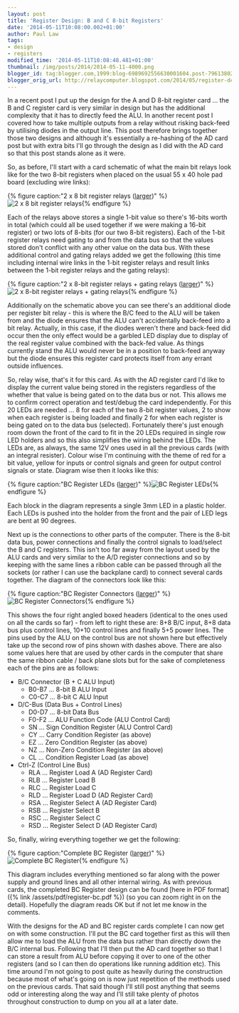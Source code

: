 ```yaml
---
layout: post
title: 'Register Design: B and C 8-bit Registers'
date: '2014-05-11T10:08:00.002+01:00'
author: Paul Law
tags:
- design
- registers
modified_time: '2014-05-11T10:08:48.481+01:00'
thumbnail: /img/posts/2014/2014-05-11-4000.png
blogger_id: tag:blogger.com,1999:blog-6989692556630001604.post-7961380254464104085
blogger_orig_url: http://relaycomputer.blogspot.com/2014/05/register-design-b-and-c-8-bit-registers.html
---
```


In a recent post I put 
up the design for the A and D 8-bit register card ... the B and C register 
card is very similar in design but has the additional complexity that it has 
to directly feed the ALU. In another recent post I covered how to take 
multiple outputs from a relay without risking back-feed by utilising diodes in 
the output line. This post therefore brings together those two designs and 
although it's essentially a re-hashing of the AD card post but with extra bits 
I'll go through the design as I did with the AD card so that this post stands 
alone as it were.

So, as before, I'll start with a card schematic 
of what the main bit relays look like for the two 8-bit registers when placed 
on the usual 55 x 40 hole pad board (excluding wire links):

{% figure caption:"2 x 8 bit register relays ([larger](/img/posts/2014/2014-05-11-1000.png))" %}![2 x 8 bit register relays](/img/posts/2014/2014-05-11-0000.png){% endfigure %}

Each of the 
relays above stores a single 1-bit value so there's 16-bits worth in total 
(which could all be used together if we were making a 16-bit register) or two 
lots of 8-bits (for our two 8-bit registers). Each of the 1-bit register 
relays need gating to and from the data bus so that the values stored don't 
conflict with any other value on the data bus. With these additional control 
and gating relays added we get the following (this time including internal 
wire links in the 1-bit register relays and result links between the 1-bit 
register relays and the gating relays):

{% figure caption:"2 x 8-bit register relays + gating relays ([larger](/img/posts/2014/2014-05-11-1001.png))" %}![2 x 8-bit register relays + gating relays](/img/posts/2014/2014-05-11-0001.png){% endfigure %}

Additionally on the schematic above you can see there's an 
additional diode per register bit relay - this is where the B/C feed to the 
ALU will be taken from and the diode ensures that the ALU can't accidentally 
back-feed into a bit relay. Actually, in this case, if the diodes weren't 
there and back-feed did occur then the only effect would be a garbled LED 
display due to display of the real register value combined with the back-fed 
value. As things currently stand the ALU would never be in a position to 
back-feed anyway but the diode ensures this register card protects itself from 
any errant outside influences.

So, relay wise, that's it for this 
card. As with the AD register card I'd like to display the current value being 
stored in the registers regardless of the whether that value is being gated on 
to the data bus or not. This allows me to confirm correct operation and 
test/debug the card independently. For this 20 LEDs are needed ... 8 for each 
of the two 8-bit register values, 2 to show when each register is being loaded 
and finally 2 for when each register is being gated on to the data bus 
(selected). Fortunately there's just enough room down the front of the card to 
fit in the 20 LEDs required in single row LED holders and so this also 
simplifies the wiring behind the LEDs. The LEDs are, as always, the same 12V 
ones used in all the previous cards (with an integral resister). Colour wise 
I'm continuing with the theme of red for a bit value, yellow for inputs or 
control signals and green for output control signals or state. Diagram wise 
then it looks like this:

{% figure caption:"BC Register LEDs ([larger](/img/posts/2014/2014-05-11-1002.png))" %}![BC Register LEDs](/img/posts/2014/2014-05-11-0002.png){% endfigure %}

Each block in the 
diagram represents a single 3mm LED in a plastic holder. Each LEDs is pushed 
into the holder from the front and the pair of LED legs are bent at 90 
degrees.

Next up is the connections to other parts of the computer. 
There is the 8-bit data bus, power connections and finally the control signals 
to load/select the B and C registers. This isn't too far away from the layout 
used by the ALU cards and very similar to the A/D register connections and so 
by keeping with the same lines a ribbon cable can be passed through all the 
sockets (or rather I can use the backplane card) to connect several cards 
together. The diagram of the connectors look like this:

{% figure caption:"BC Register Connectors ([larger](/img/posts/2014/2014-05-11-1003.png))" %}![BC Register Connectors](/img/posts/2014/2014-05-11-0003.png){% endfigure %}

This shows 
the four right angled boxed headers (identical to the ones used on all the 
cards so far) - from left to right these are: 8+8 B/C input, 8+8 data bus plus 
control lines, 10+10 control lines and finally 5+5 power lines. The pins used 
by the ALU on the control bus are not shown here but effectively take up the 
second row of pins shown with dashes above. There are also some values here 
that are used by other cards in the computer that share the same ribbon cable 
/ back plane slots but for the sake of completeness each of the pins are as 
follows:

* B/C Connector (B + C ALU Input)
  * B0-B7 ... 8-bit B ALU Input
  * C0-C7 ... 8-bit C ALU Input
* D/C-Bus (Data Bus + Control Lines)
  * D0-D7 ... 8-bit Data Bus
  * F0-F2 ... ALU Function Code (ALU Control Card)
  * SN ... Sign Condition Register (ALU Control Card)
  * CY ... Carry Condition Register (as above)
  * EZ ... Zero Condition Register (as above)
  * NZ ... Non-Zero Condition Register (as above)
  * CL ... Condition Register Load (as above)
* Ctrl-Z (Control Line Bus)
  * RLA ... Register Load A (AD Register Card)
  * RLB ... Register Load B
  * RLC ... Register Load C
  * RLD ... Register Load D (AD Register Card)
  * RSA ... Register Select A (AD Register Card)
  * RSB ... Register Select B
  * RSC ... Register Select C
  * RSD ... Register Select D (AD Register Card)

So, finally, wiring everything 
together we get the following:

{% figure caption:"Complete BC Register ([larger](/img/posts/2014/2014-05-11-1004.png))" %}![Complete BC Register](/img/posts/2014/2014-05-11-0004.png){% endfigure %}

This diagram 
includes everything mentioned so far along with the power supply and ground 
lines and all other internal wiring. As with previous cards, the completed BC 
Register design can be found [here in PDF format]({% link /assets/pdf/register-bc.pdf %}) (so you can zoom right in on the 
detail). Hopefully the diagram reads OK but if not let me know in the 
comments.

With the designs for the AD and BC register cards 
complete I can now get on with some construction. I'll put the BC card 
together first as this will then allow me to load the ALU from the data bus 
rather than directly down the B/C internal bus. Following that I'll then put 
the AD card together so that I can store a result from ALU before copying it 
over to one of the other registers (and so I can then do operations like 
running addition etc). This time around I'm not going to post quite as heavily 
during the construction because most of what's going on is now just repetition 
of the methods used on the previous cards. That said though I'll still post 
anything that seems odd or interesting along the way and I'll still take 
plenty of photos throughout construction to dump on you all at a later date. 
